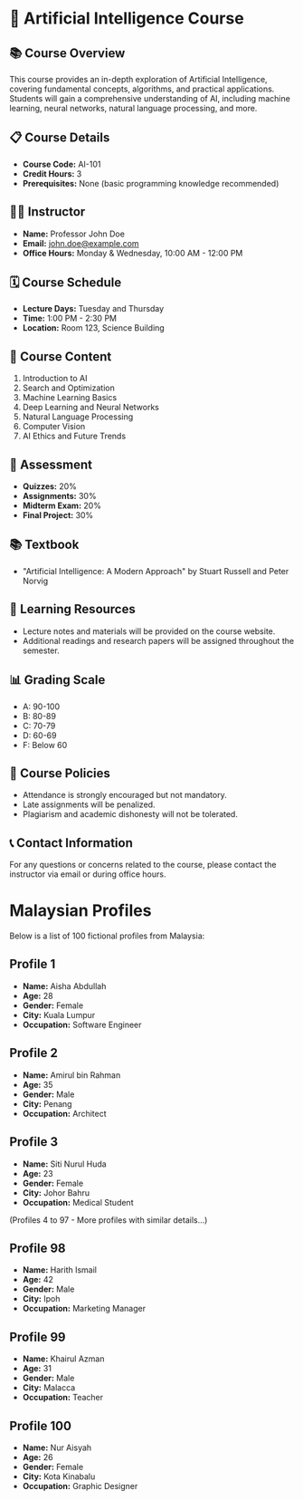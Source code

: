 # 🧠 Artificial Intelligence Course

## 📚 Course Overview
This course provides an in-depth exploration of Artificial Intelligence, covering fundamental concepts, algorithms, and practical applications. Students will gain a comprehensive understanding of AI, including machine learning, neural networks, natural language processing, and more.

## 📋 Course Details
- **Course Code:** AI-101
- **Credit Hours:** 3
- **Prerequisites:** None (basic programming knowledge recommended)

## 👨‍🏫 Instructor
- **Name:** Professor John Doe
- **Email:** [john.doe@example.com](mailto:john.doe@example.com)
- **Office Hours:** Monday & Wednesday, 10:00 AM - 12:00 PM

## 🗓️ Course Schedule
- **Lecture Days:** Tuesday and Thursday
- **Time:** 1:00 PM - 2:30 PM
- **Location:** Room 123, Science Building

## 📖 Course Content
1. Introduction to AI
2. Search and Optimization
3. Machine Learning Basics
4. Deep Learning and Neural Networks
5. Natural Language Processing
6. Computer Vision
7. AI Ethics and Future Trends

## 📝 Assessment
- **Quizzes:** 20%
- **Assignments:** 30%
- **Midterm Exam:** 20%
- **Final Project:** 30%

## 📚 Textbook
- "Artificial Intelligence: A Modern Approach" by Stuart Russell and Peter Norvig

## 🔗 Learning Resources
- Lecture notes and materials will be provided on the course website.
- Additional readings and research papers will be assigned throughout the semester.

## 📊 Grading Scale
- A: 90-100
- B: 80-89
- C: 70-79
- D: 60-69
- F: Below 60

## 📜 Course Policies
- Attendance is strongly encouraged but not mandatory.
- Late assignments will be penalized.
- Plagiarism and academic dishonesty will not be tolerated.

## 📞 Contact Information
For any questions or concerns related to the course, please contact the instructor via email or during office hours.


# Malaysian Profiles

Below is a list of 100 fictional profiles from Malaysia:

## Profile 1
- **Name:** Aisha Abdullah
- **Age:** 28
- **Gender:** Female
- **City:** Kuala Lumpur
- **Occupation:** Software Engineer

## Profile 2
- **Name:** Amirul bin Rahman
- **Age:** 35
- **Gender:** Male
- **City:** Penang
- **Occupation:** Architect

## Profile 3
- **Name:** Siti Nurul Huda
- **Age:** 23
- **Gender:** Female
- **City:** Johor Bahru
- **Occupation:** Medical Student

(Profiles 4 to 97 - More profiles with similar details...)

## Profile 98
- **Name:** Harith Ismail
- **Age:** 42
- **Gender:** Male
- **City:** Ipoh
- **Occupation:** Marketing Manager

## Profile 99
- **Name:** Khairul Azman
- **Age:** 31
- **Gender:** Male
- **City:** Malacca
- **Occupation:** Teacher

## Profile 100
- **Name:** Nur Aisyah
- **Age:** 26
- **Gender:** Female
- **City:** Kota Kinabalu
- **Occupation:** Graphic Designer
